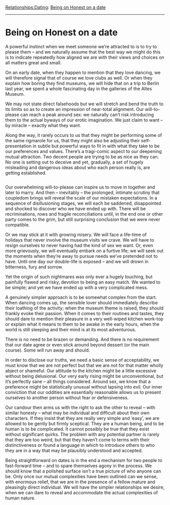 [Relationships:](https://www.theschooloflife.com/thebookoflife/category/relationships/)[Dating](https://www.theschooloflife.com/thebookoflife/category/relationships/dating/): [Being on Honest on a date](https://www.theschooloflife.com/thebookoflife/being-on-honest-on-a-date/)

* * *

# Being on Honest on a date

A powerful instinct when we meet someone we’re attracted to is to try to please them – and we naturally assume that the best way we might do this is to indicate repeatedly how aligned we are with their views and choices on all matters great and small.

On an early date, when they happen to mention that they love dancing, we will therefore signal that of course we love clubs as well. Or when they explain how boring they find museums, we will hide that on a trip to Berlin last year, we spent a whole fascinating day in the galleries of the Altes Museum.&nbsp;

We may not state direct falsehoods but we will stretch and bend the truth to its limits so as to create an impression of near-total alignment. Our will-to-please can reach a peak around sex: we naturally can’t risk introducing them to the actual byways of our erotic imagination. We just claim to want – by miracle – exactly what they want.

Along the way, it rarely occurs to us that they might be performing some of the same rigmarole for us, that they might also be adjusting their self-presentation in subtle but powerful ways to fit in with what they take to be our preferences and values. There’s a tragi-comic aspect to our deepening mutual attraction. Two decent people are trying to be as nice as they can. No one is setting out to deceive and yet, gradually, a set of hugely misleading and dangerous ideas about who each person really is, are getting established.&nbsp;

<figure class="aligncenter"><img src="https://www.theschooloflife.com/thebookoflife/wp-content/uploads/2020/07/Go-Out-For-Lunch-instead-of-Dinner-RestaurantMealPrices.jpg" alt="" class="wp-image-24920"></figure>

Our overwhelming will-to-please can inspire us to move in together and later to marry. And then – inevitably – the prolonged, intimate scrutiny that coupledom brings will reveal the scale of our mistaken expectations. In a sequence of disillusioning stages, we will each be saddened, disappointed and shocked to discover who we have ended up with. There will be recriminations, rows and fragile reconciliations until, in the end one or other party comes to the grim, but still surprising conclusion that we were never compatible.&nbsp;

Or we may stick at it with growing misery. We will face a life-time of holidays that never involve the museum visits we crave. We will have to resign ourselves to never having had the kind of sex we want. Or, even more grievously, we will eventually embark on a furtive life; we will seek out the moments when they’re away to pursue needs we’ve pretended not to have. Until one day our double-life is exposed – and we will drown in bitterness, fury and sorrow.

Yet the origin of such nightmares was only ever a hugely touching, but painfully flawed and risky, devotion to being an easy match. We wanted to be simple; and yet we have ended up with a very complicated mess.&nbsp;

A genuinely simpler approach is to be somewhat complex from the start. When dancing comes up, the sensible lover should immediately describe their loathing of the activity; when the museum theme is raised, they should frankly evoke their passion. When it comes to their routines and tastes, they should dare to mention their pleasure in a very well-wiped kitchen work-top or explain what it means to them to be awake in the early hours, when the world is still sleeping and their mind is at its most adventurous.&nbsp;

There is no need to be brazen or demanding. And there is no requirement that our date agree or even stick around beyond dessert (or the main course). Some will run away and should.&nbsp;

In order to disclose our truths, we need a basic sense of acceptability, we must know that we are not perfect but that we are not for that matter wholly abject or shameful. Our attitude to the kitchen might be a little excessive without being delusional. Our very early rising might be unconventional, but it’s perfectly sane – all things considered. Around sex, we know that a preference might be statistically unusual without lapsing into evil. Our inner conviction that our oddities are essentially reasonable allows us to present ourselves to another person without fear or defensiveness.&nbsp;

Our candour then arms us with the right to ask the other to reveal – with similar honesty – what may be individual and difficult about their own characters. If they insist that they are really very simple and ‘easy’, we are allowed to be gently but firmly sceptical. They are a human being, and to be human is to be complicated. It cannot possibly be true that they exist without significant quirks. The problem with any potential partner is rarely that they are too weird, but that they haven’t come to terms with their distinctiveness or found a language in which to introduce others to who they are in a way that may be plausibly understood and accepted.

Being straightforward on dates is in the end a mechanism for two people to fast-forward time – and to spare themselves agony in the process. We should know that a polished surface isn’t a true picture of who anyone can be. Only once our mutual complexities have been outlined can we sense, with enormous relief, that we are in the presence of a fellow mature and pleasingly direct individual. We will have the simpler relationships we desire, when we can dare to reveal and accommodate the actual complexities of human nature.
